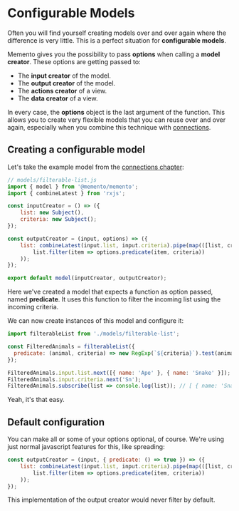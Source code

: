 # Configurable Models

Often you will find yourself creating models over and over again where the difference is very little. This is a perfect situation for **configurable models**.

Memento gives you the possibility to pass **options** when calling a **model creator**. These options are getting passed to:

* The **input creator** of the model.
* The **output creator** of the model.
* The **actions creator** of a view.
* The **data creator** of a view.

In every case, the **options** object is the last argument of the function.
This allows you to create very flexible models that you can reuse over and over again, especially when you combine this technique with [connections](./connections.md).

## Creating a configurable model

Let's take the example model from the [connections chapter](./connections.md):

```js
// models/filterable-list.js
import { model } from '@memento/memento';
import { combineLatest } from 'rxjs';

const inputCreator = () => ({
    list: new Subject(),
    criteria: new Subject();
});

const outputCreator = (input, options) => ({
    list: combineLatest(input.list, input.criteria).pipe(map(([list, criteria]) =>
        list.filter(item => options.predicate(item, criteria))
    ));
});

export default model(inputCreator, outputCreator);
```

Here we've created a model that expects a function as option passed, named **predicate**. It uses this function to filter the incoming list using the incoming criteria.

We can now create instances of this model and configure it:

```js
import filterableList from './models/filterable-list';

const FilteredAnimals = filterableList({
  predicate: (animal, criteria) => new RegExp(`${criteria}`).test(animal.name),
});

FilteredAnimals.input.list.next([{ name: 'Ape' }, { name: 'Snake' }]);
FilteredAnimals.input.criteria.next('Sn');
FilteredAnimals.subscribe(list => console.log(list)); // [ { name: 'Snake' }]
```

Yeah, it's that easy.

## Default configuration

You can make all or some of your options optional, of course. We're using just normal javascript features for this, like spreading:

```js
const outputCreator = (input, { predicate: () => true }) => ({
    list: combineLatest(input.list, input.criteria).pipe(map(([list, criteria]) =>
        list.filter(item => options.predicate(item, criteria))
    ));
});
```

This implementation of the output creator would never filter by default.
